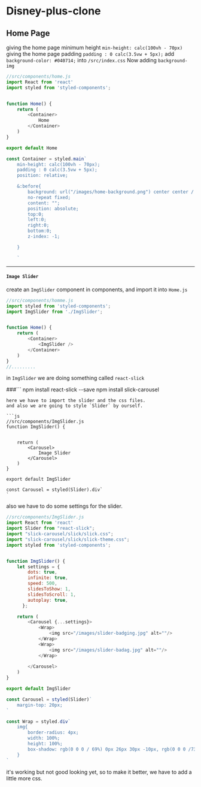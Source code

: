 # Disney-plus-clone

## Home Page

giving the home page minimum height `min-height: calc(100vh - 70px)`
giving the home page padding `padding : 0 calc(3.5vw + 5px);`
add `background-color: #040714;` into `/src/index.css`
Now adding `background-img`

```js
//src/components/home.js
import React from 'react'
import styled from 'styled-components';


function Home() {
    return (
        <Container>
            Home
        </Container>
    )
}

export default Home

const Container = styled.main`
    min-height: calc(100vh - 70px);
    padding : 0 calc(3.5vw + 5px);
    position: relative;

    &:before{
        background: url("/images/home-background.png") center center / cover
        no-repeat fixed;
        content: "";
        position: absolute;
        top:0;
        left:0;
        right:0;
        bottom:0;
        z-index: -1;

    }

    `
```
*************************************************************************************************
#### `Image Slider`
create an `ImgSlider` component in components, and import it into `Home.js`
```js
//src/components/homme.js
import styled from 'styled-components';
import ImgSlider from './ImgSlider';


function Home() {
    return (
        <Container>
            <ImgSlider />
        </Container>
    )
}
//.........

```
in `ImgSlider` we are doing something called `react-slick`

###```
npm install react-slick --save
npm install slick-carousel
```
here we have to import the slider and the css files.
and also we are going to style `Slider` by ourself.

```js
//src/components/ImgSlider.js
function ImgSlider() {


    return (
        <Carousel>
            Image Slider
        </Carousel>
    )
}

export default ImgSlider

const Carousel = styled(Slider).div`
`
```
also we have to do some settings for the slider.
```js
//src/components/ImgSlider.js
import React from 'react'
import Slider from "react-slick";
import "slick-carousel/slick/slick.css";
import "slick-carousel/slick/slick-theme.css";
import styled from 'styled-components';


function ImgSlider() {
    let settings = {
        dots: true,
        infinite: true,
        speed: 500,
        slidesToShow: 1,
        slidesToScroll: 1,
        autoplay: true,
      };

    return (
        <Carousel {...settings}>
            <Wrap>
                <img src="/images/slider-badging.jpg" alt=""/>
            </Wrap>
            <Wrap>
                <img src="/images/slider-badag.jpg" alt=""/>
            </Wrap>
            
        </Carousel>
    )
}

export default ImgSlider

const Carousel = styled(Slider)`
    margin-top: 20px;
`

const Wrap = styled.div`
    img{
        border-radius: 4px;
        width: 100%;
        height: 100%;
        box-shadow: rgb(0 0 0 / 69%) 0px 26px 30px -10px, rgb(0 0 0 /73%) 0 16px 10px -10px;
    }
`
```

it's working but not good looking yet,
so to make it better, we have to add  a little more css.








